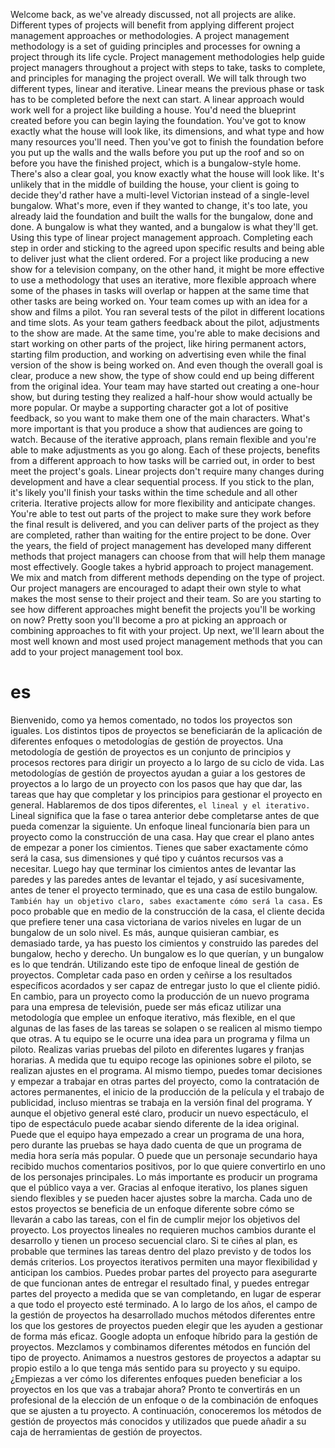 Welcome back, as we've already discussed, not all projects are alike. Different types of projects will benefit from applying different project management approaches or methodologies. A project management methodology is a set of guiding principles and processes for owning a project through its life cycle. Project management methodologies help guide project managers throughout a project with steps to take, tasks to complete, and principles for managing the project overall. We will talk through two different types, linear and iterative. Linear means the previous phase or task has to be completed before the next can start. A linear approach would work well for a project like building a house. You'd need the blueprint created before you can begin laying the foundation. You've got to know exactly what the house will look like, its dimensions, and what type and how many resources you'll need. Then you've got to finish the foundation before you put up the walls and the walls before you put up the roof and so on before you have the finished project, which is a bungalow-style home. There's also a clear goal, you know exactly what the house will look like. It's unlikely that in the middle of building the house, your client is going to decide they'd rather have a multi-level Victorian instead of a single-level bungalow. What's more, even if they wanted to change, it's too late, you already laid the foundation and built the walls for the bungalow, done and done. A bungalow is what they wanted, and a bungalow is what they'll get. Using this type of linear project management approach. Completing each step in order and sticking to the agreed upon specific results and being able to deliver just what the client ordered. For a project like producing a new show for a television company, on the other hand, it might be more effective to use a methodology that uses an iterative, more flexible approach where some of the phases in tasks will overlap or happen at the same time that other tasks are being worked on. Your team comes up with an idea for a show and films a pilot. You ran several tests of the pilot in different locations and time slots. As your team gathers feedback about the pilot, adjustments to the show are made. At the same time, you're able to make decisions and start working on other parts of the project, like hiring permanent actors, starting film production, and working on advertising even while the final version of the show is being worked on. And even though the overall goal is clear, produce a new show, the type of show could end up being different from the original idea. Your team may have started out creating a one-hour show, but during testing they realized a half-hour show would actually be more popular. Or maybe a supporting character got a lot of positive feedback, so you want to make them one of the main characters. What's more important is that you produce a show that audiences are going to watch. Because of the iterative approach, plans remain flexible and you're able to make adjustments as you go along. Each of these projects, benefits from a different approach to how tasks will be carried out, in order to best meet the project's goals. Linear projects don't require many changes during development and have a clear sequential process. If you stick to the plan, it's likely you'll finish your tasks within the time schedule and all other criteria. Iterative projects allow for more flexibility and anticipate changes. You're able to test out parts of the project to make sure they work before the final result is delivered, and you can deliver parts of the project as they are completed, rather than waiting for the entire project to be done. Over the years, the field of project management has developed many different methods that project managers can choose from that will help them manage most effectively. Google takes a hybrid approach to project management. We mix and match from different methods depending on the type of project. Our project managers are encouraged to adapt their own style to what makes the most sense to their project and their team. So are you starting to see how different approaches might benefit the projects you'll be working on now? Pretty soon you'll become a pro at picking an approach or combining approaches to fit with your project. Up next, we'll learn about the most well known and most used project management methods that you can add to your project management tool box.

# es

Bienvenido, como ya hemos comentado, no todos los proyectos son iguales. Los distintos tipos de proyectos se beneficiarán de la aplicación de diferentes enfoques o metodologías de gestión de proyectos. Una metodología de gestión de proyectos es un conjunto de principios y procesos rectores para dirigir un proyecto a lo largo de su ciclo de vida. Las metodologías de gestión de proyectos ayudan a guiar a los gestores de proyectos a lo largo de un proyecto con los pasos que hay que dar, las tareas que hay que completar y los principios para gestionar el proyecto en general. Hablaremos de dos tipos diferentes, `el lineal y el iterativo.` Lineal significa que la fase o tarea anterior debe completarse antes de que pueda comenzar la siguiente. Un enfoque lineal funcionaría bien para un proyecto como la construcción de una casa. Hay que crear el plano antes de empezar a poner los cimientos. Tienes que saber exactamente cómo será la casa, sus dimensiones y qué tipo y cuántos recursos vas a necesitar. Luego hay que terminar los cimientos antes de levantar las paredes y las paredes antes de levantar el tejado, y así sucesivamente, antes de tener el proyecto terminado, que es una casa de estilo bungalow. `También hay un objetivo claro, sabes exactamente cómo será la casa.` Es poco probable que en medio de la construcción de la casa, el cliente decida que prefiere tener una casa victoriana de varios niveles en lugar de un bungalow de un solo nivel. Es más, aunque quisieran cambiar, es demasiado tarde, ya has puesto los cimientos y construido las paredes del bungalow, hecho y derecho. Un bungalow es lo que querían, y un bungalow es lo que tendrán. Utilizando este tipo de enfoque lineal de gestión de proyectos. Completar cada paso en orden y ceñirse a los resultados específicos acordados y ser capaz de entregar justo lo que el cliente pidió. En cambio, para un proyecto como la producción de un nuevo programa para una empresa de televisión, puede ser más eficaz utilizar una metodología que emplee un enfoque iterativo, más flexible, en el que algunas de las fases de las tareas se solapen o se realicen al mismo tiempo que otras. A tu equipo se le ocurre una idea para un programa y filma un piloto. Realizas varias pruebas del piloto en diferentes lugares y franjas horarias. A medida que tu equipo recoge las opiniones sobre el piloto, se realizan ajustes en el programa. Al mismo tiempo, puedes tomar decisiones y empezar a trabajar en otras partes del proyecto, como la contratación de actores permanentes, el inicio de la producción de la película y el trabajo de publicidad, incluso mientras se trabaja en la versión final del programa. Y aunque el objetivo general esté claro, producir un nuevo espectáculo, el tipo de espectáculo puede acabar siendo diferente de la idea original. Puede que el equipo haya empezado a crear un programa de una hora, pero durante las pruebas se haya dado cuenta de que un programa de media hora sería más popular. O puede que un personaje secundario haya recibido muchos comentarios positivos, por lo que quiere convertirlo en uno de los personajes principales. Lo más importante es producir un programa que el público vaya a ver. Gracias al enfoque iterativo, los planes siguen siendo flexibles y se pueden hacer ajustes sobre la marcha. Cada uno de estos proyectos se beneficia de un enfoque diferente sobre cómo se llevarán a cabo las tareas, con el fin de cumplir mejor los objetivos del proyecto. Los proyectos lineales no requieren muchos cambios durante el desarrollo y tienen un proceso secuencial claro. Si te ciñes al plan, es probable que termines las tareas dentro del plazo previsto y de todos los demás criterios. Los proyectos iterativos permiten una mayor flexibilidad y anticipan los cambios. Puedes probar partes del proyecto para asegurarte de que funcionan antes de entregar el resultado final, y puedes entregar partes del proyecto a medida que se van completando, en lugar de esperar a que todo el proyecto esté terminado. A lo largo de los años, el campo de la gestión de proyectos ha desarrollado muchos métodos diferentes entre los que los gestores de proyectos pueden elegir que les ayuden a gestionar de forma más eficaz. Google adopta un enfoque híbrido para la gestión de proyectos. Mezclamos y combinamos diferentes métodos en función del tipo de proyecto. Animamos a nuestros gestores de proyectos a adaptar su propio estilo a lo que tenga más sentido para su proyecto y su equipo. ¿Empiezas a ver cómo los diferentes enfoques pueden beneficiar a los proyectos en los que vas a trabajar ahora? Pronto te convertirás en un profesional de la elección de un enfoque o de la combinación de enfoques que se ajusten a tu proyecto. A continuación, conoceremos los métodos de gestión de proyectos más conocidos y utilizados que puede añadir a su caja de herramientas de gestión de proyectos.
